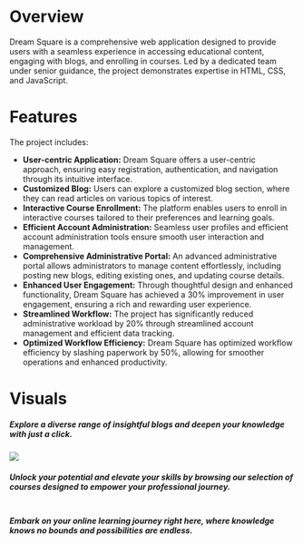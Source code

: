 # Overview
Dream Square is a comprehensive web application designed to provide users with a seamless experience in accessing educational content, 
engaging with blogs, and enrolling in courses. Led by a dedicated team under senior guidance, the project demonstrates expertise in HTML, CSS, and JavaScript.
<br>

# Features
The project includes:
<ul>
    <li><strong>User-centric Application:</strong> Dream Square offers a user-centric approach, ensuring easy registration, authentication, and navigation through its intuitive interface.</li>
   <li><strong>Customized Blog:</strong> Users can explore a customized blog section, where they can read articles on various topics of interest.</li>
    <li><strong>Interactive Course Enrollment:</strong> The platform enables users to enroll in interactive courses tailored to their preferences and learning goals.</li>
    <li><strong>Efficient Account Administration:</strong> Seamless user profiles and efficient account administration tools ensure smooth user interaction and management.</li>
   <li><strong>Comprehensive Administrative Portal:</strong> An advanced administrative portal allows administrators to manage content effortlessly, including posting new blogs, editing existing ones, and updating course details.</li>
    <li><strong>Enhanced User Engagement:</strong> Through thoughtful design and enhanced functionality, Dream Square has achieved a 30% improvement in user engagement, ensuring a rich and rewarding user experience.</li>
    <li><strong>Streamlined Workflow:</strong> The project has significantly reduced administrative workload by 20% through streamlined account management and efficient data tracking.</li> 
    <li><strong>Optimized Workflow Efficiency:</strong> Dream Square has optimized workflow efficiency by slashing paperwork by 50%, allowing for smoother operations and enhanced productivity.</li>
</ul>

# Visuals
<h5>Explore a diverse range of insightful blogs and deepen your knowledge with just a click.</h5>
<img src="https://drive.google.com/file/d/1Wb0Og2MVRPUjji5pccprT4mSiKd04xHk/view?usp=sharing">






<h5>Unlock your potential and elevate your skills by browsing our selection of courses designed to empower your professional journey.</h5>
<img src="https://drive.google.com/file/d/1RURrjRVFt77mOOMRANnMMCJ-azHscWVy/view?usp=sharing" alt="" >

<h5>Embark on your online learning journey right here, where knowledge knows no bounds and possibilities are endless.</h5>
<img src="https://drive.google.com/file/d/1wgsUebqzf5b8ByIy7gPbCuFgy1arX7xd/view?usp=sharing" alt="" >
